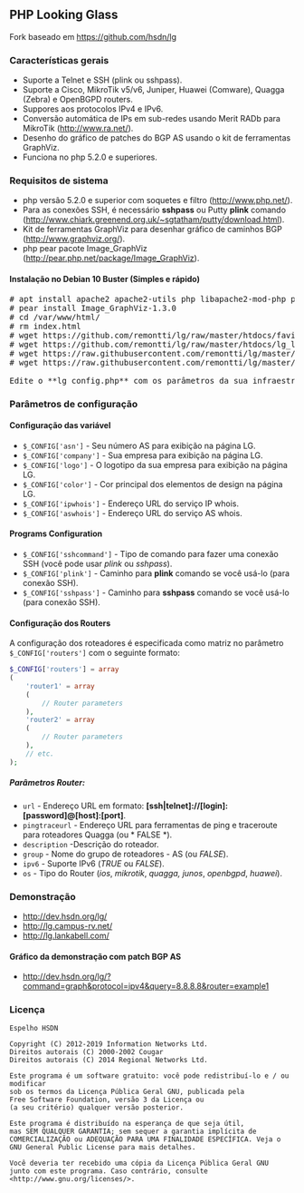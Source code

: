 ## PHP Looking Glass
Fork baseado em https://github.com/hsdn/lg

### Características gerais
- Suporte a Telnet e SSH (plink ou sshpass).
- Suporte a Cisco, MikroTik v5/v6, Juniper, Huawei (Comware), Quagga (Zebra) e OpenBGPD routers.
- Suppores aos protocolos IPv4 e IPv6.
- Conversão automática de IPs em sub-redes usando Merit RADb para MikroTik (http://www.ra.net/).
- Desenho do gráfico de patches do BGP AS usando o kit de ferramentas GraphViz.
- Funciona no php 5.2.0 e superiores.

### Requisitos de sistema
- php versão 5.2.0 e superior com soquetes e filtro (http://www.php.net/).
- Para as conexões SSH, é necessário **sshpass** ou Putty **plink** comando (http://www.chiark.greenend.org.uk/~sgtatham/putty/download.html).
- Kit de ferramentas GraphViz para desenhar gráfico de caminhos BGP (http://www.graphviz.org/).
- php pear pacote Image_GraphViz (http://pear.php.net/package/Image_GraphViz).

#### Instalação no Debian 10 Buster (Simples e rápido)
<pre># apt install apache2 apache2-utils php libapache2-mod-php php-pear sshpass graphviz
# pear install Image_GraphViz-1.3.0
# cd /var/www/html/
# rm index.html
# wget https://github.com/remontti/lg/raw/master/htdocs/favicon.ico
# wget https://github.com/remontti/lg/raw/master/htdocs/lg_logo.gif
# wget https://raw.githubusercontent.com/remontti/lg/master/htdocs/index.php
# wget https://raw.githubusercontent.com/remontti/lg/master/htdocs/lg_config.php

Edite o **lg_config.php** com os parâmetros da sua infraestrutura.
</pre>

### Parâmetros de configuração
#### Configuração das variável 
- `$_CONFIG['asn']` - Seu número AS para exibição na página LG.
- `$_CONFIG['company']` - Sua empresa para exibição na página LG.
- `$_CONFIG['logo']` - O logotipo da sua empresa para exibição na página LG.
- `$_CONFIG['color']` - Cor principal dos elementos de design na página LG.
- `$_CONFIG['ipwhois']` - Endereço URL do serviço IP whois.
- `$_CONFIG['aswhois']` - Endereço URL do serviço AS whois.

#### Programs Configuration
- `$_CONFIG['sshcommand']` - Tipo de comando para fazer uma conexão SSH (você pode usar *plink* ou *sshpass*).
- `$_CONFIG['plink']` - Caminho para **plink** comando se você usá-lo (para conexão SSH).
- `$_CONFIG['sshpass']` - Caminho para **sshpass** comando se você usá-lo (para conexão SSH).

#### Configuração dos Routers
A configuração dos roteadores é especificada como matriz no parâmetro `$_CONFIG['routers']` com o seguinte formato:
```php
$_CONFIG['routers'] = array
(
    'router1' = array
    (
        // Router parameters
    ),
    'router2' = array
    (
        // Router parameters
    ),
    // etc.
);
```

##### Parâmetros Router:
- `url` - Endereço URL em formato: **[ssh|telnet]://[login]:[password]@[host]:[port]**.
- `pingtraceurl` - Endereço URL para ferramentas de ping e traceroute para roteadores Quagga (ou * FALSE *).
- `description` -Descrição do roteador.
- `group` - Nome do grupo de roteadores - AS (ou *FALSE*).
- `ipv6` - Suporte IPv6 (*TRUE* ou *FALSE*).
- `os` - Tipo do Router (*ios*, *mikrotik*, *quagga,* *junos*, *openbgpd*, *huawei*).

### Demonstração
- http://dev.hsdn.org/lg/
- http://lg.campus-rv.net/
- http://lg.lankabell.com/

#### Gráfico da demonstração com patch BGP AS
- http://dev.hsdn.org/lg/?command=graph&protocol=ipv4&query=8.8.8.8&router=example1

### Licença
    Espelho HSDN

    Copyright (C) 2012-2019 Information Networks Ltd.
    Direitos autorais (C) 2000-2002 Cougar
    Direitos autorais (C) 2014 Regional Networks Ltd.

    Este programa é um software gratuito: você pode redistribuí-lo e / ou modificar
    sob os termos da Licença Pública Geral GNU, publicada pela
    Free Software Foundation, versão 3 da Licença ou
    (a seu critério) qualquer versão posterior.

    Este programa é distribuído na esperança de que seja útil,
    mas SEM QUALQUER GARANTIA; sem sequer a garantia implícita de
    COMERCIALIZAÇÃO ou ADEQUAÇÃO PARA UMA FINALIDADE ESPECÍFICA. Veja o
    GNU General Public License para mais detalhes.

    Você deveria ter recebido uma cópia da Licença Pública Geral GNU
    junto com este programa. Caso contrário, consulte <http://www.gnu.org/licenses/>.
